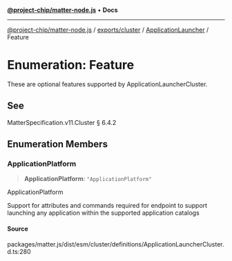 [**@project-chip/matter-node.js**](../../../../../README.md) • **Docs**

***

[@project-chip/matter-node.js](../../../../../modules.md) / [exports/cluster](../../../README.md) / [ApplicationLauncher](../README.md) / Feature

# Enumeration: Feature

These are optional features supported by ApplicationLauncherCluster.

## See

MatterSpecification.v11.Cluster § 6.4.2

## Enumeration Members

### ApplicationPlatform

> **ApplicationPlatform**: `"ApplicationPlatform"`

ApplicationPlatform

Support for attributes and commands required for endpoint to support launching any application within the
supported application catalogs

#### Source

packages/matter.js/dist/esm/cluster/definitions/ApplicationLauncherCluster.d.ts:280
